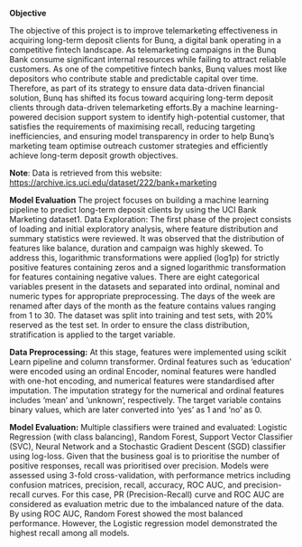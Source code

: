 **Objective**


The objective of this project is to improve telemarketing effectiveness in acquiring long-term deposit clients for Bunq, a digital bank operating in a competitive fintech landscape. 
As telemarketing campaigns in the Bunq Bank consume significant internal resources while failing to attract reliable customers. As one of
the competitive fintech banks, Bunq values most like depositors who contribute stable and predictable capital over time. Therefore, as part of its strategy to ensure data data-driven
financial solution, Bunq has shifted its focus toward acquiring long-term deposit clients through data-driven telemarketing efforts.By a machine learning-powered decision support system to identify high-potential customer, that satisfies the requirements of maximising recall, reducing targeting inefficiencies, and ensuring model transparency in order to help Bunq’s marketing team optimise outreach customer strategies and efficiently achieve long-term deposit growth objectives. 


**Note**: Data is retrieved from this website: https://archive.ics.uci.edu/dataset/222/bank+marketing


**Model Evaluation**
The project focuses on building a machine learning pipeline to predict long-term deposit clients by using the UCI Bank Marketing dataset1. Data Exploration: The first phase of the
project consists of loading and initial exploratory analysis, where feature distribution and summary statistics were reviewed. It was observed that the distribution of features like balance, duration and campaign was highly
skewed. 
To address this, logarithmic transformations were applied (log1p) for strictly positive features containing zeros and a signed logarithmic transformation for features containing negative values. There are eight categorical variables present in the datasets and separated into ordinal, nominal and numeric types for appropriate preprocessing. The days of the week are renamed after days of the month as the feature contains values ranging from 1 to
30. The dataset was split into training and test sets, with 20% reserved as the test set. In order to ensure the class distribution, stratification is applied to the target variable.


**Data Preprocessing:** At this stage, features were implemented using scikit Learn pipeline and column transformer. Ordinal features such as ‘education’ were encoded using an ordinal
Encoder, nominal features were handled with one-hot encoding, and numerical features were standardised after imputation. The imputation strategy for the numerical and ordinal features includes ‘mean’ and ‘unknown’, respectively.
The target variable contains binary values, which are later converted into ‘yes’ as 1 and ‘no’ as 0.


**Model Evaluation:** Multiple classifiers were trained and evaluated: Logistic Regression (with class balancing), Random Forest, Support Vector Classifier (SVC), Neural Network and a
Stochastic Gradient Descent (SGD) classifier using log-loss. Given that the business goal is to prioritise the number of positive responses, recall was prioritised over precision. Models were
assessed using 3-fold cross-validation, with performance metrics including confusion matrices, precision, recall, accuracy, ROC AUC, and precision-recall curves. For this case, PR (Precision-Recall) curve and ROC AUC are
considered as evaluation metric due to the imbalanced nature of the data. By using ROC AUC, Random Forest showed the most balanced performance. However, the Logistic regression model demonstrated the highest
recall among all models.
